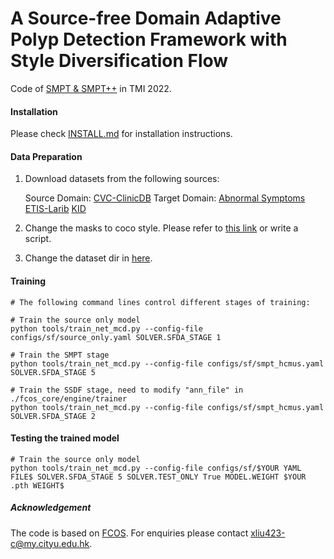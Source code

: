 # A Source-free Domain Adaptive Polyp Detection Framework with Style Diversification Flow

Code of [SMPT & SMPT++](https://ieeexplore.ieee.org/document/9709278) in TMI 2022.


#### Installation 

Please check [INSTALL.md](INSTALL.md) for installation instructions.

#### Data Preparation

1. Download datasets from the following sources:

    Source Domain:
    [CVC-ClinicDB](https://polyp.grand-challenge.org/CVCClinicDB/)
    Target Domain:
    [Abnormal Symptoms](https://dl.acm.org/doi/10.1145/3343031.3356073)
    [ETIS-Larib](https://polyp.grand-challenge.org/EtisLarib/)
    [KID](https://mdss.uth.gr/datasets/endoscopy/kid/)

2. Change the masks to coco style. Please refer to [this link](https://github.com/chrise96/image-to-coco-json-converter) or write a script.

3. Change the dataset dir in [here](fcos_core/config/paths_catalog.py).

#### Training

    # The following command lines control different stages of training:

    # Train the source only model
    python tools/train_net_mcd.py --config-file configs/sf/source_only.yaml SOLVER.SFDA_STAGE 1

    # Train the SMPT stage
    python tools/train_net_mcd.py --config-file configs/sf/smpt_hcmus.yaml SOLVER.SFDA_STAGE 5

    # Train the SSDF stage, need to modify "ann_file" in ./fcos_core/engine/trainer
    python tools/train_net_mcd.py --config-file configs/sf/smpt_hcmus.yaml SOLVER.SFDA_STAGE 2

#### Testing the trained model 

    # Train the source only model
    python tools/train_net_mcd.py --config-file configs/sf/$YOUR YAML FILE$ SOLVER.SFDA_STAGE 5 SOLVER.TEST_ONLY True MODEL.WEIGHT $YOUR .pth WEIGHT$
    
##### Acknowledgement

The code is based on [FCOS](https://github.com/tianzhi0549/FCOS). For enquiries please contact xliu423-c@my.cityu.edu.hk.
